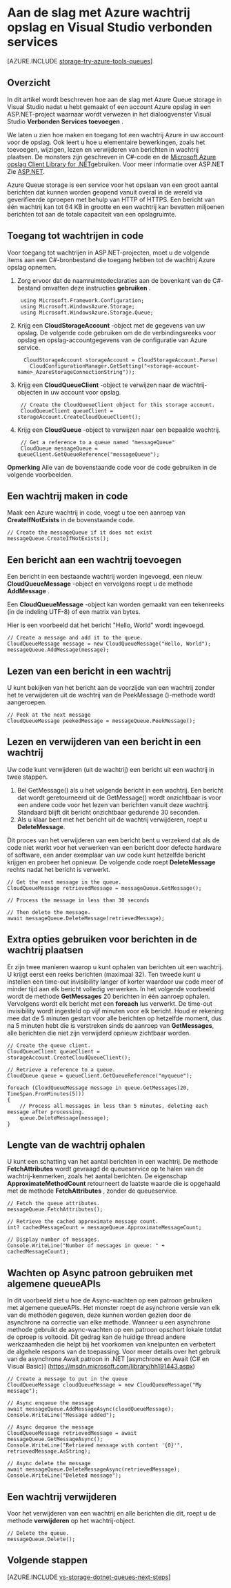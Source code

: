 <properties
    pageTitle="Aan de slag met de opslag van de wachtrij en Visual Studio verbonden services (ASP.NET) | Microsoft Azure"
    description="Hoe aan de slag met Azure Queue storage in een ASP.NET-project in Visual Studio nadat services verbinding maken met een opslag-account met behulp van Visual Studio worden verbonden"
    services="storage"
    documentationCenter=""
    authors="TomArcher"
    manager="douge"
    editor=""/>

<tags
    ms.service="storage"
    ms.workload="web"
    ms.tgt_pltfrm="vs-getting-started"
    ms.devlang="na"
    ms.topic="article"
    ms.date="08/15/2016"
    ms.author="tarcher"/>

# <a name="get-started-with-azure-queue-storage-and-visual-studio-connected-services"></a>Aan de slag met Azure wachtrij opslag en Visual Studio verbonden services

[AZURE.INCLUDE [storage-try-azure-tools-queues](../../includes/storage-try-azure-tools-queues.md)]

## <a name="overview"></a>Overzicht

In dit artikel wordt beschreven hoe aan de slag met Azure Queue storage in Visual Studio nadat u hebt gemaakt of een account Azure opslag in een ASP.NET-project waarnaar wordt verwezen in het dialoogvenster Visual Studio **Verbonden Services toevoegen** .

We laten u zien hoe maken en toegang tot een wachtrij Azure in uw account voor de opslag. Ook leert u hoe u elementaire bewerkingen, zoals het toevoegen, wijzigen, lezen en verwijderen van berichten in wachtrij plaatsen. De monsters zijn geschreven in C#-code en de [Microsoft Azure opslag Client Library for .NET](https://msdn.microsoft.com/library/azure/dn261237.aspx)gebruiken. Voor meer informatie over ASP.NET Zie [ASP.NET](http://www.asp.net).

Azure Queue storage is een service voor het opslaan van een groot aantal berichten dat kunnen worden geopend vanuit overal in de wereld via geverifieerde oproepen met behulp van HTTP of HTTPS. Een bericht van één wachtrij kan tot 64 KB in grootte en een wachtrij kan bevatten miljoenen berichten tot aan de totale capaciteit van een opslagruimte.

## <a name="access-queues-in-code"></a>Toegang tot wachtrijen in code

Voor toegang tot wachtrijen in ASP.NET-projecten, moet u de volgende items aan een C#-bronbestand die toegang hebben tot de wachtrij Azure opslag opnemen.

1. Zorg ervoor dat de naamruimtedeclaraties aan de bovenkant van de C#-bestand omvatten deze instructies **gebruiken** .

        using Microsoft.Framework.Configuration;
        using Microsoft.WindowsAzure.Storage;
        using Microsoft.WindowsAzure.Storage.Queue;

2. Krijg een **CloudStorageAccount** -object met de gegevens van uw opslag. De volgende code gebruiken om de de verbindingsreeks voor opslag en opslag-accountgegevens van de configuratie van Azure service.

         CloudStorageAccount storageAccount = CloudStorageAccount.Parse(
           CloudConfigurationManager.GetSetting("<storage-account-name>_AzureStorageConnectionString"));

3. Krijg een **CloudQueueClient** -object te verwijzen naar de wachtrij-objecten in uw account voor opslag.  

        // Create the CloudQueueClient object for this storage account.
        CloudQueueClient queueClient = storageAccount.CreateCloudQueueClient();

4. Krijg een **CloudQueue** -object te verwijzen naar een bepaalde wachtrij.

        // Get a reference to a queue named "messageQueue"
        CloudQueue messageQueue = queueClient.GetQueueReference("messageQueue");


**Opmerking** Alle van de bovenstaande code voor de code gebruiken in de volgende voorbeelden.

## <a name="create-a-queue-in-code"></a>Een wachtrij maken in code

Maak een Azure wachtrij in code, voegt u toe een aanroep van **CreateIfNotExists** in de bovenstaande code.

    // Create the messageQueue if it does not exist
    messageQueue.CreateIfNotExists();

## <a name="add-a-message-to-a-queue"></a>Een bericht aan een wachtrij toevoegen

Een bericht in een bestaande wachtrij worden ingevoegd, een nieuw **CloudQueueMessage** -object en vervolgens roept u de methode **AddMessage** .

Een **CloudQueueMessage** -object kan worden gemaakt van een tekenreeks (in de indeling UTF-8) of een matrix van bytes.

Hier is een voorbeeld dat het bericht "Hello, World" wordt ingevoegd.

    // Create a message and add it to the queue.
    CloudQueueMessage message = new CloudQueueMessage("Hello, World");
    messageQueue.AddMessage(message);

## <a name="read-a-message-in-a-queue"></a>Lezen van een bericht in een wachtrij

U kunt bekijken van het bericht aan de voorzijde van een wachtrij zonder het te verwijderen uit de wachtrij van de PeekMessage ()-methode wordt aangeroepen.

    // Peek at the next message
    CloudQueueMessage peekedMessage = messageQueue.PeekMessage();

## <a name="read-and-remove-a-message-in-a-queue"></a>Lezen en verwijderen van een bericht in een wachtrij

Uw code kunt verwijderen (uit de wachtrij) een bericht uit een wachtrij in twee stappen.
1. Bel GetMessage() als u het volgende bericht in een wachtrij. Een bericht dat wordt geretourneerd uit de GetMessage() wordt onzichtbaar is voor een andere code voor het lezen van berichten vanuit deze wachtrij. Standaard blijft dit bericht onzichtbaar gedurende 30 seconden.
2.  Als u klaar bent met het bericht uit de wachtrij verwijderen, roept u **DeleteMessage**.

Dit proces van het verwijderen van een bericht bent u verzekerd dat als de code niet werkt voor het verwerken van een bericht door defecte hardware of software, een ander exemplaar van uw code kunt hetzelfde bericht krijgen en probeer het opnieuw. De volgende code roept **DeleteMessage** rechts nadat het bericht is verwerkt.

    // Get the next message in the queue.
    CloudQueueMessage retrievedMessage = messageQueue.GetMessage();

    // Process the message in less than 30 seconds

    // Then delete the message.
    await messageQueue.DeleteMessage(retrievedMessage);


## <a name="use-additional-options-for-de-queuing-messages"></a>Extra opties gebruiken voor berichten in de wachtrij plaatsen

Er zijn twee manieren waarop u kunt ophalen van berichten uit een wachtrij.
U krijgt eerst een reeks berichten (maximaal 32). Ten tweede kunt u instellen een time-out invisibility langer of korter waardoor uw code meer of minder tijd aan elk bericht volledig verwerken. In het volgende voorbeeld wordt de methode **GetMessages** 20 berichten in één aanroep ophalen. Vervolgens wordt elk bericht met een **foreach** lus verwerkt. De time-out invisibility wordt ingesteld op vijf minuten voor elk bericht. Houd er rekening mee dat de 5 minuten gestart voor alle berichten op hetzelfde moment, dus na 5 minuten hebt die is verstreken sinds de aanroep van **GetMessages**, alle berichten die niet zijn verwijderd opnieuw zichtbaar worden.

    // Create the queue client.
    CloudQueueClient queueClient = storageAccount.CreateCloudQueueClient();

    // Retrieve a reference to a queue.
    CloudQueue queue = queueClient.GetQueueReference("myqueue");

    foreach (CloudQueueMessage message in queue.GetMessages(20, TimeSpan.FromMinutes(5)))
    {
        // Process all messages in less than 5 minutes, deleting each message after processing.
        queue.DeleteMessage(message);
    }

## <a name="get-the-queue-length"></a>Lengte van de wachtrij ophalen

U kunt een schatting van het aantal berichten in een wachtrij. De methode **FetchAttributes** wordt gevraagd de queueservice op te halen van de wachtrij-kenmerken, zoals het aantal berichten. De eigenschap **ApproximateMethodCount** retourneert de laatste waarde die is opgehaald met de methode **FetchAttributes** , zonder de queueservice.

    // Fetch the queue attributes.
    messageQueue.FetchAttributes();

    // Retrieve the cached approximate message count.
    int? cachedMessageCount = messageQueue.ApproximateMessageCount;

    // Display number of messages.
    Console.WriteLine("Number of messages in queue: " + cachedMessageCount);

## <a name="use-async-await-pattern-with-common-queueapis"></a>Wachten op Async patroon gebruiken met algemene queueAPIs

In dit voorbeeld ziet u hoe de Async-wachten op een patroon gebruiken met algemene queueAPIs. Het monster roept de asynchrone versie van elk van de methoden gegeven, deze kunnen worden gezien door de asynchrone na correctie van elke methode. Wanneer u een asynchrone methode gebruikt de async-wachten op een patroon opschort lokale totdat de oproep is voltooid. Dit gedrag kan de huidige thread andere werkzaamheden die helpt bij het voorkomen van knelpunten en verbetert de algehele respons van de toepassing. Voor meer details over het gebruik van de asynchrone Await patroon in .NET [asynchrone en Await (C# en Visual Basic)] (https://msdn.microsoft.com/library/hh191443.aspx)

    // Create a message to put in the queue
    CloudQueueMessage cloudQueueMessage = new CloudQueueMessage("My message");

    // Async enqueue the message
    await messageQueue.AddMessageAsync(cloudQueueMessage);
    Console.WriteLine("Message added");

    // Async dequeue the message
    CloudQueueMessage retrievedMessage = await messageQueue.GetMessageAsync();
    Console.WriteLine("Retrieved message with content '{0}'", retrievedMessage.AsString);

    // Async delete the message
    await messageQueue.DeleteMessageAsync(retrievedMessage);
    Console.WriteLine("Deleted message");

## <a name="delete-a-queue"></a>Een wachtrij verwijderen

Voor het verwijderen van een wachtrij en alle berichten die dit, roept u de methode **verwijderen** op het wachtrij-object.

    // Delete the queue.
    messageQueue.Delete();

## <a name="next-steps"></a>Volgende stappen

[AZURE.INCLUDE [vs-storage-dotnet-queues-next-steps](../../includes/vs-storage-dotnet-queues-next-steps.md)]